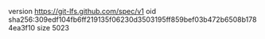 version https://git-lfs.github.com/spec/v1
oid sha256:309edf104fb6ff219135f06230d3503195ff859bef03b472b6508b1784ea3f10
size 5023
